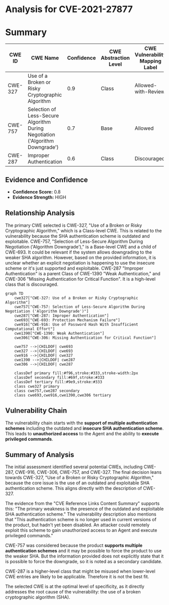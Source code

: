 # Analysis for CVE-2021-27877

# Summary
| CWE ID | CWE Name | Confidence | CWE Abstraction Level | CWE Vulnerability Mapping Label | CWE-Vulnerability Mapping Notes |
|---|---|---|---|---|---|
| CWE-327 | Use of a Broken or Risky Cryptographic Algorithm | 0.9 | Class | Allowed-with-Review | Primary CWE |
| CWE-757 | Selection of Less-Secure Algorithm During Negotiation ('Algorithm Downgrade') | 0.7 | Base | Allowed | Secondary Candidate |
| CWE-287 | Improper Authentication | 0.6 | Class | Discouraged | Secondary Candidate |

## Evidence and Confidence

*   **Confidence Score:** 0.8
*   **Evidence Strength:** HIGH

## Relationship Analysis
The primary CWE selected is CWE-327, "Use of a Broken or Risky Cryptographic Algorithm," which is a Class-level CWE. This is related to the vulnerability because the SHA authentication scheme is outdated and exploitable. CWE-757, "Selection of Less-Secure Algorithm During Negotiation ('Algorithm Downgrade')," is a Base-level CWE and a child of CWE-693. It could be relevant if the system allows downgrading to the weaker SHA algorithm. However, based on the provided information, it is unclear whether an explicit negotiation is happening to use the insecure scheme or it's just supported and exploitable. CWE-287 "Improper Authentication" is a parent Class of CWE-1390 "Weak Authentication," and CWE-306 "Missing Authentication for Critical Function". It is a high-level class that is discouraged.

```mermaid
graph TD
    cwe327["CWE-327: Use of a Broken or Risky Cryptographic Algorithm"]
    cwe757["CWE-757: Selection of Less-Secure Algorithm During Negotiation ('Algorithm Downgrade')"]
    cwe287["CWE-287: Improper Authentication"]
    cwe693["CWE-693: Protection Mechanism Failure"]
    cwe916["CWE-916: Use of Password Hash With Insufficient Computational Effort"]
    cwe1390["CWE-1390: Weak Authentication"]
    cwe306["CWE-306: Missing Authentication for Critical Function"]

    cwe757 -->|CHILDOF| cwe693
    cwe327 -->|CHILDOF| cwe693
    cwe916 -->|CHILDOF| cwe327
    cwe1390 -->|CHILDOF| cwe287
    cwe306 -->|CHILDOF| cwe287

    classDef primary fill:#f96,stroke:#333,stroke-width:2px
    classDef secondary fill:#69f,stroke:#333
    classDef tertiary fill:#9e9,stroke:#333
    class cwe327 primary
    class cwe757,cwe287 secondary
    class cwe693,cwe916,cwe1390,cwe306 tertiary
```

## Vulnerability Chain
The vulnerability chain starts with the **support of multiple authentication schemes** including the outdated and **insecure SHA authentication scheme**. This leads to **unauthorized access** to the Agent and the ability to **execute privileged commands**.

## Summary of Analysis
The initial assessment identified several potential CWEs, including CWE-287, CWE-916, CWE-306, CWE-757, and CWE-327. The final decision leans towards CWE-327, "Use of a Broken or Risky Cryptographic Algorithm," because the core issue is the use of an outdated and exploitable SHA authentication scheme. This aligns directly with the description of CWE-327.

The evidence from the "CVE Reference Links Content Summary" supports this: "The primary weakness is the presence of the outdated and exploitable SHA authentication scheme." The vulnerability description also mentions that "This authentication scheme is no longer used in current versions of the product, but hadn't yet been disabled. An attacker could remotely exploit this scheme to gain unauthorized access to an Agent and execute privileged commands."

CWE-757 was considered because the product **supports multiple authentication schemes** and it may be possible to force the product to use the weaker SHA. But the information provided does not explicitly state that it is possible to force the downgrade, so it is noted as a secondary candidate.

CWE-287 is a higher-level class that might be misused when lower-level CWE entries are likely to be applicable. Therefore it is not the best fit.

The selected CWE is at the optimal level of specificity, as it directly addresses the root cause of the vulnerability: the use of a broken cryptographic algorithm (SHA).